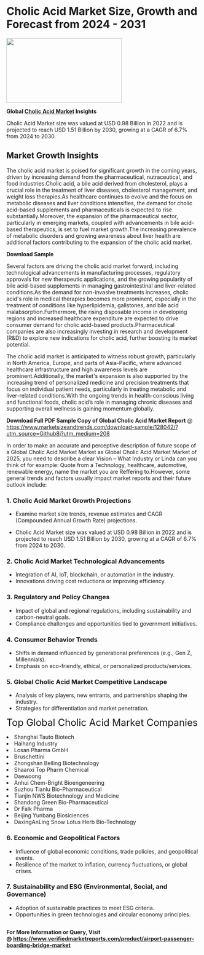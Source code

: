<H1>Cholic Acid Market Size, Growth and Forecast from 2024 - 2031</H1><img class="aligncenter size-medium wp-image-584254" src="https://thirdeyenews.in/wp-content/uploads/2024/09/Global-Market-Research-300x168.jpeg" alt="" width="300" height="168" /><p><strong>Global&nbsp;<a href="https://www.marketsizeandtrends.com/download-sample/128042/?utm_source=Github8j?utm_medium=208">Cholic Acid Market</a> Insights</strong></p><p>Cholic Acid Market size was valued at USD 0.98 Billion in 2022 and is projected to reach USD 1.51 Billion by 2030, growing at a CAGR of 6.7% from 2024 to 2030.</p><p><h2>Market Growth Insights</h2> <p>The cholic acid market is poised for significant growth in the coming years, driven by increasing demand from the pharmaceutical, nutraceutical, and food industries.Cholic acid, a bile acid derived from cholesterol, plays a crucial role in the treatment of liver diseases, cholesterol management, and weight loss therapies.As healthcare continues to evolve and the focus on metabolic diseases and liver conditions intensifies, the demand for cholic acid-based supplements and pharmaceuticals is expected to rise substantially.Moreover, the expansion of the pharmaceutical sector, particularly in emerging markets, coupled with advancements in bile acid-based therapeutics, is set to fuel market growth.The increasing prevalence of metabolic disorders and growing awareness about liver health are additional factors contributing to the expansion of the cholic acid market.</p> <p><strong>Download Sample</strong></p> <p>Several factors are driving the cholic acid market forward, including technological advancements in manufacturing processes, regulatory approvals for new therapeutic applications, and the growing popularity of bile acid-based supplements in managing gastrointestinal and liver-related conditions.As the demand for non-invasive treatments increases, cholic acid's role in medical therapies becomes more prominent, especially in the treatment of conditions like hyperlipidemia, gallstones, and bile acid malabsorption.Furthermore, the rising disposable income in developing regions and increased healthcare expenditure are expected to drive consumer demand for cholic acid-based products.Pharmaceutical companies are also increasingly investing in research and development (R&D) to explore new indications for cholic acid, further boosting its market potential.</p> <p>The cholic acid market is anticipated to witness robust growth, particularly in North America, Europe, and parts of Asia-Pacific, where advanced healthcare infrastructure and high awareness levels are prominent.Additionally, the market's expansion is also supported by the increasing trend of personalized medicine and precision treatments that focus on individual patient needs, particularly in treating metabolic and liver-related conditions.With the ongoing trends in health-conscious living and functional foods, cholic acid’s role in managing chronic diseases and supporting overall wellness is gaining momentum globally.</p> <p><span class=""><strong>Download Full PDF Sample Copy of Global Cholic Acid Market Report</strong> @ <a href="https://www.marketsizeandtrends.com/download-sample/128042/?utm_source=Github8j?utm_medium=208" target="_blank">https://www.marketsizeandtrends.com/download-sample/128042/?utm_source=Github8j?utm_medium=208</a></span></p><p>In order to make an accurate and perceptive description of future scope of a Global&nbsp;Cholic Acid Market Market as Global&nbsp;Cholic Acid Market Market of 2025, you need to describe a clear Vision &ndash; What Industry or Linda can you think of for example: Quote from a Technology, healthcare, automotive, renewable energy, name the market you are Reffering to.However, some general trends and factors usually impact market reports and their future outlook include:</p><h3>1.&nbsp;<strong>Cholic Acid Market Growth Projections</strong></h3><ul><li>Examine market size trends, revenue estimates and CAGR (Compounded Annual Growth Rate) projections.</li><li><p>Cholic Acid Market size was valued at USD 0.98 Billion in 2022 and is projected to reach USD 1.51 Billion by 2030, growing at a CAGR of 6.7% from 2024 to 2030.</p></li></ul><h3>2.&nbsp;<strong>Cholic Acid Market Technological Advancements</strong></h3><ul><li>Integration of AI, IoT, blockchain, or automation in the industry.</li><li>Innovations driving cost reductions or improving efficiency.</li></ul><h3>3.&nbsp;<strong>Regulatory and Policy Changes</strong></h3><ul><li>Impact of global and regional regulations, including sustainability and carbon-neutral goals.</li><li>Compliance challenges and opportunities tied to government initiatives.</li></ul><h3>4.&nbsp;<strong>Consumer Behavior Trends</strong></h3><ul><li>Shifts in demand influenced by generational preferences (e.g., Gen Z, Millennials).</li><li>Emphasis on eco-friendly, ethical, or personalized products/services.</li></ul><h3>5.&nbsp;<strong>Global Cholic Acid Market Competitive Landscape</strong></h3><ul><li>Analysis of key players, new entrants, and partnerships shaping the industry.</li><li>Strategies for differentiation and market penetration.</li></ul><p data-pm-slice="1 1 []"><span style="color: inherit; font-family: inherit; font-size: 25px;">Top Global Cholic Acid Market Companies</span></p><div class="" data-test-id=""><p><li>Shanghai Tauto Biotech</li><li> Haihang Industry</li><li> Losan Pharma GmbH</li><li> Bruschettini</li><li> Zhongshan Belling Biotechnology</li><li> Shaanxi Top Pharm Chemical</li><li> Daewoong</li><li> Anhui Chem-Bright Bioengeneering</li><li> Suzhou Tianlu Bio-Pharmaceutical</li><li> Tianjin NWS Biotechnology and Medicine</li><li> Shandong Green Bio-Pharmaceutical</li><li> Dr Falk Pharma</li><li> Beijing Yunbang Biosiciences</li><li> DaxingAnLing Snow Lotus Herb Bio-Technology</li></p></div><h3>6.&nbsp;<strong>Economic and Geopolitical Factors</strong></h3><ul><li>Influence of global economic conditions, trade policies, and geopolitical events.</li><li>Resilience of the market to inflation, currency fluctuations, or global crises.</li></ul><h3>7.&nbsp;<strong>Sustainability and ESG (Environmental, Social, and Governance)</strong></h3><ul><li>Adoption of sustainable practices to meet ESG criteria.</li><li>Opportunities in green technologies and circular economy principles.</li></ul><h2><strong style="font-size: 14px;">For More Information or Query, Visit @&nbsp;</strong><a style="background-color: #ffffff; font-size: 14px;" href="https://www.marketsizeandtrends.com/report/cholic-acid-market/" target="_blank">https://www.verifiedmarketreports.com/product/airport-passenger-boarding-bridge-market</a></h2>